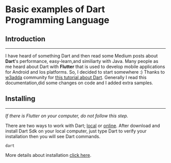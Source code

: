 # Basic examples of Dart Programming Language

## Introduction
***
I have heard of something Dart and then read some Medium posts about **Dart**'s performance, easy-learn,and similiarty with Java. 
Many people as me heard about Dart with **Flutter** that is used to develop mobile applications for Android and Ios platforms. 
So, I decided to start somewhere :)
Thanks to [w3adda](https://www.w3adda.com) community for [this tutorial about Dart](https://www.w3adda.com/dart-tutorial/dart-introduction).
Generally I read this documentation,did some changes on code and I added extra samples. 

## Installing
***
*If there is Flutter on your computer, do not follow this step.*

There are two ways to work with Dart; [local](https://dart.dev/get-dart) or [online](https://dartpad.dartlang.org/). 
After download and install Dart Sdk on your local computer, just type Dart to verify your installation then you will see  Dart commands.

```
dart
```

More details about installation [click here](https://www.w3adda.com/dart-tutorial/dart-installation).

